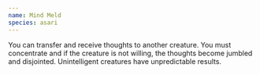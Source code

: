 ```yaml
---
name: Mind Meld
species: asari
---
```

You can transfer and receive thoughts to another creature. You must concentrate and if the creature is not willing,
the thoughts become jumbled and disjointed. Unintelligent creatures have unpredictable results.
